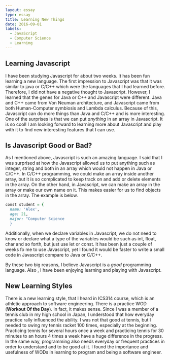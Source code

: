 ```yaml
---
layout: essay
type: essay
title: Learning New Things
date: 2016-09-01
labels:
  - JavaScript
  - Computer Science
  - Learning
---
```


## Learning Javascript

I have been studying Javascript for about two weeks.  It has been fun learning a new language.  The first impression to Javascript was that it was similar to java or C/C++ which were the languages that I had learned before.  Therefore, I did not have a negative thought to Javascript.  However, I learned that the genes for Java or C++ and Javascript were different.  Java and C++ came from Von Neuman architecture, and Javascript came from both Human-Computer symbiosis and Lambda calculus.  Because of this, Javascript can do more things than Java and C/C++ and is more interesting. One of the surprises is that we can put *anything* in an array in Javascript.  It is so cool!  I am looking forward to learning more about Javascript and play with it to find new interesting features that I can use.  

## Is Javascript Good or Bad?

As I mentioned above, Javascript is such an amazing language.  I said that I was surprised at how the Javascript allowed us to put anything such as integer, string and both in an array which would not happen in Java or C/C++.  In C/C++ programming, we could make an array inside another array, but it is so complicated to keep track on and add or delete elements in the array.  On the other hand, in Javascript, we can make an array in the array or make our own name on it. This makes easier for us to find objects in the array.  The example is below.

```ruby
const student = {
  name: 'Alex',
  age: 21,
  major: "Computer Science
  }
```

Additionally, when we declare variables in Javascript, we do not need to know or declare what a type of the variables would be such as int, float, char and so forth, but just use let or const.  It has been just a couple of weeks fo me to use Javascript, yet I found it would be faster to write a small code in Javascript compare to Java or C/C++.

By these two big reasons, I believe Javascript is a *good* programming language. Also , I have been enjoying learning and playing with Javascript.

## New Learning Styles

There is a new learning style, that I heard in ICS314 course, which is an athletic approach to software engineering.  There is a practice WOD (**Workout Of the Day**).  In fact, it makes sense. Since I was a member of a tennis club in my high school in Japan, I understood that how everyday practice rally influenced the ability.  I was not that good at tennis, but I needed to swing my tennis racket 100 times, especially at the beginning.  Practicing tennis for several hours once a week and practicing tennis for 30 minutes to an hours 4 times a week have a huge difference in the progress.  In the same way, programming also needs everyday or frequent practices in order to understand and to be good at it.  I found the importance and usefulness of WODs in learning to program and being a software engineer.

